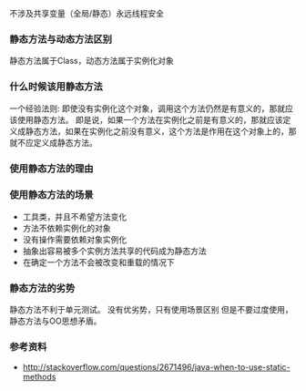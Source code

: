 不涉及共享变量（全局/静态）永远线程安全
### 静态方法与动态方法区别
静态方法属于Class，动态方法属于实例化对象
### 什么时候该用静态方法
一个经验法则: 即使没有实例化这个对象，调用这个方法仍然是有意义的，那就应该使用静态方法。
即是说，如果一个方法在实例化之前是有意义的，那就应该定义成静态方法，如果在实例化之前没有意义，这个方法是作用在这个对象上的，那就不应定义成静态方法。
### 使用静态方法的理由
### 使用静态方法的场景
- 工具类，并且不希望方法变化
- 方法不依赖实例化的对象
- 没有操作需要依赖对象实例化
- 抽象出容易被多个实例方法共享的代码成为静态方法
- 在确定一个方法不会被改变和重载的情况下
### 静态方法的劣势
静态方法不利于单元测试。
没有优劣势，只有使用场景区别
但是不要过度使用，静态方法与OO思想矛盾。
### 参考资料
- http://stackoverflow.com/questions/2671496/java-when-to-use-static-methods
